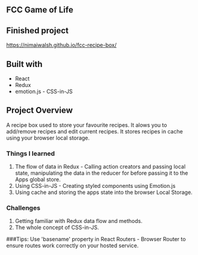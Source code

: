 ## FCC Game of Life

## Finished project
https://nimaiwalsh.github.io/fcc-recipe-box/

## Built with
- React
- Redux
- emotion.js - CSS-in-JS

## Project Overview
A recipe box used to store your favourite recipes. It alows you to add/remove recipes and edit current recipes. It stores recipes in cache using your browser local storage.

### Things I learned
1. The flow of data in Redux - Calling action creators and passing local state, manipulating the data in the reducer for before passing it to the Apps global store.
2. Using CSS-in-JS - Creating styled components using Emotion.js
3. Using cache and storing the apps state into the browser Local Storage.

### Challenges
1. Getting familiar with Redux data flow and methods.
2. The whole concept of CSS-in-JS.

###Tips:
Use 'basename' property in React Routers - Browser Router to ensure routes work correctly on your hosted service.
<BrowserRouter basename={process.env.PUBLIC_URL} >